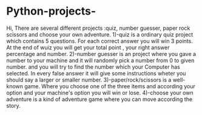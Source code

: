 # Python-projects-
Hi, 
There are several different projects :quiz, number guesser, paper rock scissors and choose your own adventure.
1)-quiz is a ordinary quiz project which contains 5 questions. For each correct answer you will win 3 points. At the end of wuiz you will get your total point , your right answer percentage and number.
2)-number guesser is an project where you gave a number to your machine and it will randomly pick a number from 0 to given number. and you will try to find the number which your Computer has selected. In every false answer it will give some instructions wheter you should say a larger or smaller number.
3)-paper/rock/scissors is a well-known game. Where you choose one of the three items and according your option and your machine's option you will win or lose.
4)-choose your own adventure is a kind of adventure game where you can move according the story.
